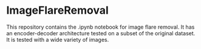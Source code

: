 # ImageFlareRemoval
This repository contains the .ipynb notebook for image flare removal. It has an encoder-decoder architecture tested on a subset of the original dataset. It is tested with a wide variety of images.
